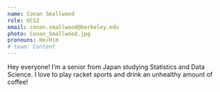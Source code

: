```yaml
---
name: Conan Smallwood
role: UCS2
email: conan.smallwood@berkeley.edu
photo: Conan_Smallwood.jpg
pronouns: He/Him
# team: Content
---
```

Hey everyone! I’m a senior from Japan studying Statistics and Data Science. I love to play racket sports and drink an unhealthy amount of coffee!